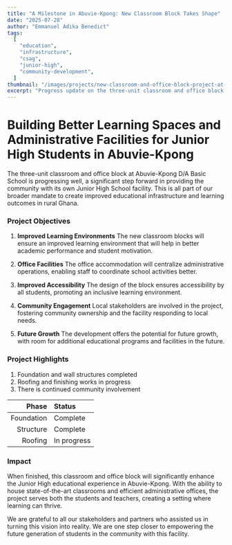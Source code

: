 ```yaml
---
title: "A Milestone in Abuvie-Kpong: New Classroom Block Takes Shape"
date: "2025-07-28"
author: "Emmanuel Adika Benedict"
tags:
  [
    "education",
    "infrastructure",
    "csag",
    "junior-high",
    "community-development",
  ]
thumbnail: "/images/projects/new-classroom-and-office-block-project-at-abuvie-kpong-d-a-basic-school.webp"
excerpt: "Progress update on the three-unit classroom and office block at Abuvie-Kpong D/A Basic School, enhancing learning spaces, accessibility, and administration for Junior High students."
---
```


# Building Better Learning Spaces and Administrative Facilities for Junior High Students in Abuvie-Kpong

The three-unit classroom and office block at Abuvie-Kpong D/A Basic School is progressing well, a significant step forward in providing the community with its own Junior High School facility. This is all part of our broader mandate to create improved educational infrastructure and learning outcomes in rural Ghana.

### Project Objectives

1. **Improved Learning Environments**
   The new classroom blocks will ensure an improved learning environment that will help in better academic performance and student motivation.

2. **Office Facilities**
   The office accommodation will centralize administrative operations, enabling staff to coordinate school activities better.

3. **Improved Accessibility**
   The design of the block ensures accessibility by all students, promoting an inclusive learning environment.

4. **Community Engagement**
   Local stakeholders are involved in the project, fostering community ownership and the facility responding to local needs.

5. **Future Growth**
   The development offers the potential for future growth, with room for additional educational programs and facilities in the future.

### Project Highlights

1. Foundation and wall structures completed
2. Roofing and finishing works in progress
3. There is continued community involvement

|      Phase | Status      |
| ---------: | :---------- |
| Foundation | Complete    |
|  Structure | Complete    |
|    Roofing | In progress |

### Impact

When finished, this classroom and office block will significantly enhance the Junior High educational experience in Abuvie-Kpong. With the ability to house state-of-the-art classrooms and efficient administrative offices, the project serves both the students and teachers, creating a setting where learning can thrive.

We are grateful to all our stakeholders and partners who assisted us in turning this vision into reality. We are one step closer to empowering the future generation of students in the community with this facility.
